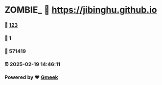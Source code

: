 # ZOMBIE_ :link: https://jibinghu.github.io 
### :page_facing_up: [123](https://jibinghu.github.io/tag.html) 
### :speech_balloon: 1 
### :hibiscus: 571419 
### :alarm_clock: 2025-02-19 14:46:11 
### Powered by :heart: [Gmeek](https://github.com/Meekdai/Gmeek)
